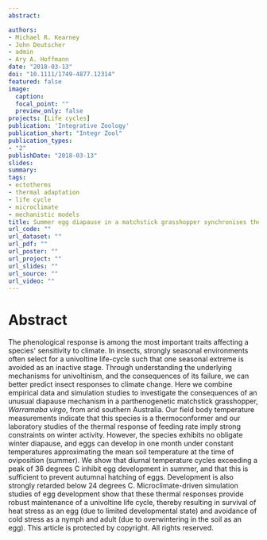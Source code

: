 ```yaml
---
abstract: 

authors:
- Michael R. Kearney
- John Deutscher
- admin
- Ary A. Hoffmann
date: "2018-03-13"
doi: "10.1111/1749-4877.12314"
featured: false
image:
  caption: 
  focal_point: ""
  preview_only: false
projects: [Life cycles]
publication: 'Integrative Zoology'
publication_short: "Integr Zool"
publication_types:
- "2"
publishDate: "2018-03-13"
slides: 
summary: 
tags:
- ectotherms
- thermal adaptation
- life cycle
- microclimate
- mechanistic models
title: Summer egg diapause in a matchstick grasshopper synchronises the life cycle and buffers thermal extremes
url_code: ""
url_dataset: ""
url_pdf: ""
url_poster: ""
url_project: ""
url_slides: ""
url_source: ""
url_video: ""
---
```


# Abstract

The phenological response is among the most important traits affecting a species' sensitivity to climate. In insects, strongly seasonal environments often select for a univoltine life-cycle such that one seasonal extreme is avoided as an inactive stage. Through understanding the underlying mechanisms for univoltinism, and the consequences of its failure, we can better predict insect responses to climate change. Here we combine empirical data and simulation studies to investigate the consequences of an unusual diapause mechanism in a parthenogenetic matchstick grasshopper, *Warramaba virgo*, from arid southern Australia. Our field body temperature measurements indicate that this species is a thermoconformer and our laboratory studies of the thermal response of feeding rate imply strong constraints on winter activity. However, the species exhibits no obligate winter diapause, and eggs can develop in one month under constant temperatures approximating the mean soil temperature at the time of oviposition (summer). We show that diurnal temperature cycles exceeding a peak of 36 degrees C inhibit egg development in summer, and that this is sufficient to prevent autumnal hatching of eggs. Development is also strongly retarded below 24 degrees C. Microclimate-driven simulation studies of egg development show that these thermal responses provide robust maintenance of a univoltine life cycle, thereby resulting in survival of heat stress as an egg (due to limited developmental state) and avoidance of cold stress as a nymph and adult (due to overwintering in the soil as an egg). This article is protected by copyright. All rights reserved.